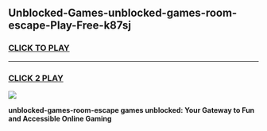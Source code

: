 
## Unblocked-Games-unblocked-games-room-escape-Play-Free-k87sj
<h3>
<a href="https://premium76.site?title=unblocked-games-room-escape&ref=18A1">CLICK TO PLAY</a></h3>
<hr>

<h3>
<a href="https://premium76.site?title=unblocked-games-room-escape&ref=18A1">CLICK 2 PLAY</a>
  
</h3>

<a href="https://premium76.site?title=unblocked-games-room-escape&ref=18A1"><img src="https://clearcache.store/games.png"></a>


**unblocked-games-room-escape games unblocked: Your Gateway to Fun and Accessible Online Gaming**
